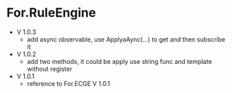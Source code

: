 # For.RuleEngine

* V 1.0.3
  * add async observable, use ApplyaAync(...) to get and then subscribe it
* V 1.0.2
  * add two methods, it could be apply use string func and template without register
* V 1.0.1
  * reference to For.ECGE V 1.0.1

